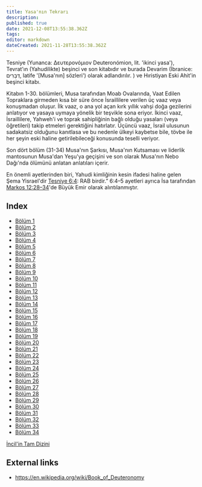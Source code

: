 ```yaml
---
title: Yasa'nın Tekrarı
description: 
published: true
date: 2021-12-08T13:55:38.362Z
tags: 
editor: markdown
dateCreated: 2021-11-28T13:55:38.362Z
---
```


Tesniye (Yunanca: Δευτερονόμιον Deuteronómion, lit. 'ikinci yasa'), Tevrat'ın (Yahudilikte) beşinci ve son kitabıdır ve burada Devarim (İbranice: דְּבָרִים, latife '[Musa'nın] sözleri') olarak adlandırılır. ) ve Hıristiyan Eski Ahit'in beşinci kitabı.

Kitabın 1-30. bölümleri, Musa tarafından Moab Ovalarında, Vaat Edilen Topraklara girmeden kısa bir süre önce İsraillilere verilen üç vaaz veya konuşmadan oluşur. İlk vaaz, o ana yol açan kırk yıllık vahşi doğa gezilerini anlatıyor ve yasaya uymaya yönelik bir teşvikle sona eriyor. İkinci vaaz, İsraillilere, Yahweh'i ve toprak sahipliğinin bağlı olduğu yasaları (veya öğretileri) takip etmeleri gerektiğini hatırlatır. Üçüncü vaaz, İsrail ulusunun sadakatsiz olduğunu kanıtlasa ve bu nedenle ülkeyi kaybetse bile, tövbe ile her şeyin eski haline getirilebileceği konusunda teselli veriyor.

Son dört bölüm (31-34) Musa'nın Şarkısı, Musa'nın Kutsaması ve liderlik mantosunun Musa'dan Yeşu'ya geçişini ve son olarak Musa'nın Nebo Dağı'nda ölümünü anlatan anlatıları içerir. 

En önemli ayetlerinden biri, Yahudi kimliğinin kesin ifadesi haline gelen Şema Yisrael'dir [Tesniye 6:4](/tr/Bible/Deuteronomy/6#v4): RAB birdir.” 6:4–5 ayetleri ayrıca İsa tarafından [Markos 12:28–34](/tr/Bible/Mark/12#v28)'de Büyük Emir olarak alıntılanmıştır.

## Index

- [Bölüm 1](/tr/Bible/Deuteronomy/1)
- [Bölüm 2](/tr/Bible/Deuteronomy/2)
- [Bölüm 3](/tr/Bible/Deuteronomy/3)
- [Bölüm 4](/tr/Bible/Deuteronomy/4)
- [Bölüm 5](/tr/Bible/Deuteronomy/5)
- [Bölüm 6](/tr/Bible/Deuteronomy/6)
- [Bölüm 7](/tr/Bible/Deuteronomy/7)
- [Bölüm 8](/tr/Bible/Deuteronomy/8)
- [Bölüm 9](/tr/Bible/Deuteronomy/9)
- [Bölüm 10](/tr/Bible/Deuteronomy/10)
- [Bölüm 11](/tr/Bible/Deuteronomy/11)
- [Bölüm 12](/tr/Bible/Deuteronomy/12)
- [Bölüm 13](/tr/Bible/Deuteronomy/13)
- [Bölüm 14](/tr/Bible/Deuteronomy/14)
- [Bölüm 15](/tr/Bible/Deuteronomy/15)
- [Bölüm 16](/tr/Bible/Deuteronomy/16)
- [Bölüm 17](/tr/Bible/Deuteronomy/17)
- [Bölüm 18](/tr/Bible/Deuteronomy/18)
- [Bölüm 19](/tr/Bible/Deuteronomy/19)
- [Bölüm 20](/tr/Bible/Deuteronomy/20)
- [Bölüm 21](/tr/Bible/Deuteronomy/21)
- [Bölüm 22](/tr/Bible/Deuteronomy/22)
- [Bölüm 23](/tr/Bible/Deuteronomy/23)
- [Bölüm 24](/tr/Bible/Deuteronomy/24)
- [Bölüm 25](/tr/Bible/Deuteronomy/25)
- [Bölüm 26](/tr/Bible/Deuteronomy/26)
- [Bölüm 27](/tr/Bible/Deuteronomy/27)
- [Bölüm 28](/tr/Bible/Deuteronomy/28)
- [Bölüm 29](/tr/Bible/Deuteronomy/29)
- [Bölüm 30](/tr/Bible/Deuteronomy/30)
- [Bölüm 31](/tr/Bible/Deuteronomy/31)
- [Bölüm 32](/tr/Bible/Deuteronomy/32)
- [Bölüm 33](/tr/Bible/Deuteronomy/33)
- [Bölüm 34](/tr/Bible/Deuteronomy/34)

[İncil'in Tam Dizini](/tr/index/bible)


## External links

- https://en.wikipedia.org/wiki/Book_of_Deuteronomy